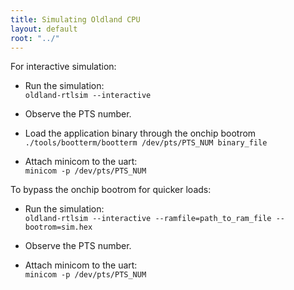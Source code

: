 ```yaml
---
title: Simulating Oldland CPU
layout: default
root: "../"
---
```


For interactive simulation:

- Run the simulation:  
    `oldland-rtlsim --interactive`
  
- Observe the PTS number.
  
- Load the application binary through the onchip bootrom  
    `./tools/bootterm/bootterm /dev/pts/PTS_NUM binary_file`
  
- Attach minicom to the uart:  
    `minicom -p /dev/pts/PTS_NUM`

To bypass the onchip bootrom for quicker loads:

- Run the simulation:  
    `oldland-rtlsim --interactive --ramfile=path_to_ram_file --bootrom=sim.hex`

- Observe the PTS number.
  
- Attach minicom to the uart:  
    `minicom -p /dev/pts/PTS_NUM`
